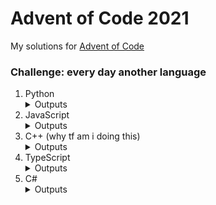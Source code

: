 # Advent of Code 2021

My solutions for [Advent of Code](https://adventofcode.com/)

### Challenge: every day another language
1. Python <details><summary>Outputs</summary> Task 1: ```1139```  Task 2: ```1103```</details>
2. JavaScript <details><summary>Outputs</summary> Task 1: ```1383564```  Task 2: ```1488311643```</details>
3. C++ (why tf am i doing this) <details><summary>Outputs</summary> Task 1: ```4147524```  Task 2: ```3570354```</details>
4. TypeScript <details><summary>Outputs</summary> Task 1: ```72770```  Task 2: ```13912```</details>
5. C# <details><summary>Outputs</summary> Task 1: ```6461```  Task 2: ```18065```</details>
